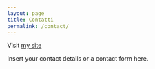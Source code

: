 ```yaml
---
layout: page
title: Contatti
permalink: /contact/
---
```


Visit [my site](https://bool.netlify.com)

Insert your contact details or a contact form here.

